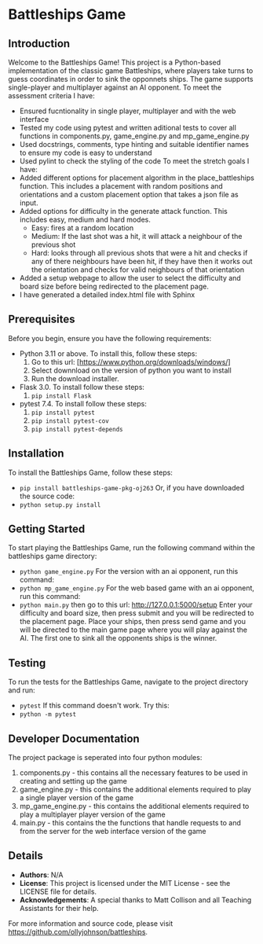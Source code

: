 # Battleships Game

## Introduction
Welcome to the Battleships Game! This project is a Python-based implementation of the classic game Battleships, where players take turns to guess coordinates in order to sink the opponnets ships. 
The game supports single-player and multiplayer against an AI opponent.
To meet the assessment criteria I have:
 - Ensured fucntionality in single player, multiplayer and with the web interface
 - Tested my code using pytest and written aditional tests to cover all functions in components.py, game_engine.py and mp_game_engine.py
 - Used docstrings, comments, type hinting and suitable identifier names to ensure my code is easy to understand
 - Used pylint to check the styling of the code
To meet the stretch goals I have:
 - Added different options for placement algorithm in the place_battleships function. This includes a placement with random positions and orientations and a custom placement option that takes a json file as input.
 - Added options for difficulty in the generate attack function. This includes easy, medium and hard modes.
    - Easy: fires at a random location
    - Medium: If the last shot was a hit, it will attack a neighbour of the previous shot
    - Hard: looks through all previous shots that were a hit and checks if any of there neighbours have been hit, if they have then it works out the orientation and checks for valid neighbours of that orientation
 - Added a setup webpage to allow the user to select the difficulty and board size before being redirected to the placement page.
 - I have generated a detailed index.html file with Sphinx

## Prerequisites
Before you begin, ensure you have the following requirements:
- Python 3.11 or above. To install this, follow these steps:
    1. Go to this url: [https://www.python.org/downloads/windows/]
    2. Select downnload on the version of python you want to install
    3. Run the download installer.
- Flask 3.0. To install follow these steps:
    1. `pip install Flask`
- pytest 7.4. To install follow these steps:
    1. `pip install pytest`
    2. `pip install pytest-cov`
    3. `pip install pytest-depends`

## Installation
To install the Battleships Game, follow these steps:  
- `pip install battleships-game-pkg-oj263` 
Or, if you have downloaded the source code:  
- `python setup.py install`

## Getting Started
To start playing the Battleships Game, run the following command within the battleships game directory:  
- `python game_engine.py`
For the version with an ai opponent, run this command:  
- `python mp_game_engine.py`
For the web based game with an ai opponent, run this command:  
- `python main.py` then go to this url: <http://127.0.0.1:5000/setup> 
Enter your difficulty and board size, then press submit and you will be redirected to the placement page.
Place your ships, then press send game and you will be directed to the main game page where you will play against the AI.
The first one to sink all the opponents ships is the winner.

## Testing
To run the tests for the Battleships Game, navigate to the project directory and run:  
- `pytest` 
If this command doesn't work. Try this:
- `python -m pytest`

## Developer Documentation
The project package is seperated into four python modules:
1. components.py - this contains all the necessary features to be used in creating and setting up the game
2. game_engine.py - this contains the additional elements required to play a single player version of the game
3. mp_game_engine.py - this contains the additional elements required to play a multiplayer player version of the game
4. main.py - this contains the the functions that handle requests to and from the server for the web interface version of the game

## Details
- **Authors**: N/A
- **License**: This project is licensed under the MIT License - see the LICENSE file for details.
- **Acknowledgements**: A special thanks to Matt Collison and all Teaching Assistants for their help.

For more information and source code, please visit <https://github.com/ollyjohnson/battleships>.